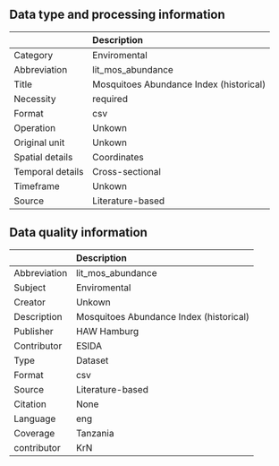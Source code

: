 ## Data type and processing information 

|                  | Description                             |
|:-----------------|:----------------------------------------|
| Category         | Enviromental                            |
| Abbreviation     | lit_mos_abundance                       |
| Title            | Mosquitoes Abundance Index (historical) |
| Necessity        | required                                |
| Format           | csv                                     |
| Operation        | Unkown                                  |
| Original unit    | Unkown                                  |
| Spatial details  | Coordinates                             |
| Temporal details | Cross-sectional                         |
| Timeframe        | Unkown                                  |
| Source           | Literature-based                        |

## Data quality information 

|              | Description                             |
|:-------------|:----------------------------------------|
| Abbreviation | lit_mos_abundance                       |
| Subject      | Enviromental                            |
| Creator      | Unkown                                  |
| Description  | Mosquitoes Abundance Index (historical) |
| Publisher    | HAW Hamburg                             |
| Contributor  | ESIDA                                   |
| Type         | Dataset                                 |
| Format       | csv                                     |
| Source       | Literature-based                        |
| Citation     | None                                    |
| Language     | eng                                     |
| Coverage     | Tanzania                                |
| contributor  | KrN                                     |